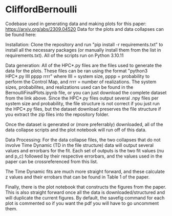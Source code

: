 # CliffordBernoulli
Codebase used in generating data and making plots for this paper: https://arxiv.org/abs/2309.04520
Data for the plots and data collapses can be found here: 

Installation:
Clone the repository and run "pip install -r requirements.txt" to install all the necessary packages (or manually install them from the list in requirements.txt). All of the scripts run on Python 3.10.11

Data generation:
All of the HPC*.py files are the files used to generate the data for the plots. These files can be ran using the format "python3 HPC*.py llll pppp rrrr" where llll = system size, pppp = probability to perform the Control Map, and rrrr = number of realizations.
The system sizes, probabilites, and realizations used can be found in the BernoulliFinalPlots.ipynb file, or you can just download the complete dataset from the link above. Since the HPC*.py files output several .npy files per system size and probability, the file structure is not correct if you just run the HPC*.py files, but the dataset download preserves the file structure if you extract the zip files into the repository folder.

Once the dataset is generated or (more preferrably) downloaded, all of the data collapse scripts and the plot notebook will run off of this data.

Data Processing:
For the data collapse files, the two collapses that do not involve Time Dynamic (TD in the file structure) data will output several values and errorbars for the fit. Each set of outputs is the two fit values (nu and p_c) followed by their respective errorbars, and the values used in the paper can be crossreferenced from this list.

The Time Dynamic fits are much more straight forward, and these calculate z values and their errobars that can be found in Table 1 of the paper.

Finally, there is the plot notebook that constructs the figures from the paper. This is also straight forward once all the data is downloaded/structured and will duplicate the current figures. By default, the savefig command for each plot is commented so if you want the pdf you will have to go uncomment them.

